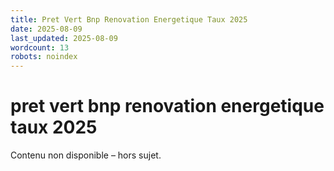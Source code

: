 ```yaml
---
title: Pret Vert Bnp Renovation Energetique Taux 2025
date: 2025-08-09
last_updated: 2025-08-09
wordcount: 13
robots: noindex
---
```


# pret vert bnp renovation energetique taux 2025

Contenu non disponible – hors sujet.